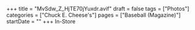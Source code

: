+++
title = "MvSdw_Z_HjTE70jYuxdr.avif"
draft = false
tags = ["Photos"]
categories = ["Chuck E. Cheese's"]
pages = ["Baseball (Magazine)"]
startDate = ""
+++
In-Store
